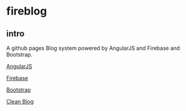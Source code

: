 fireblog
===

intro
---
A github pages Blog system powered by AngularJS and Firebase and Bootstrap.

[AngularJS](https://angularjs.org/)

[Firebase](https://www.firebase.com/)

[Bootstrap](http://getbootstrap.com/)

[Clean Blog](http://startbootstrap.com/template-overviews/clean-blog/)
